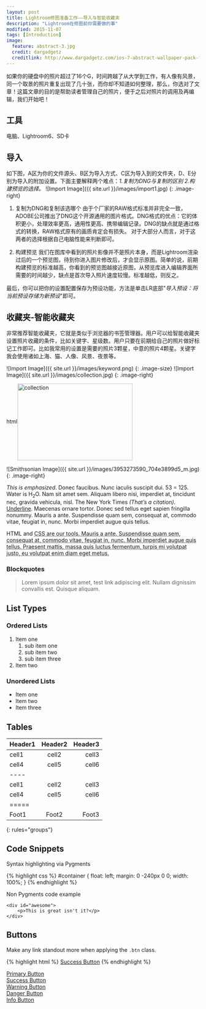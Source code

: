 ```yaml
---
layout: post
title: Lightroom修图准备工作——导入与智能收藏夹
description: "Lightroom在修图前你需要做的事"
modified: 2015-11-07
tags: [Introduction]
image:
  feature: abstract-3.jpg
  credit: dargadgetz
  creditlink: http://www.dargadgetz.com/ios-7-abstract-wallpaper-pack-for-iphone-5-and-ipod-touch-retina/
---
```


如果你的硬盘中的照片超过了16个G，时间跨越了从大学到工作，有人像有风景，同一个取景的照片重复出现了几十张，而你却不知道如何整理，那么，你选对了文章！这篇文章的目的是帮助读者管理自己的照片，便于之后对照片的调用及再编辑，我们开始吧！

## 工具
电脑、Lightroom6、SD卡


## 导入
如下图，A区为你的文件源头、B区为导入方式、C区为导入到的文件夹，D、E分别为导入的附加设置。下面主要解释两个难点：*1.复制为DNG与复制的区别 2.构建预览的选择。*
![Import Image]({{ site.url }}/images/import1.jpg)
{: .image-right}

1. 复制为DNG和复制该选哪个
由于个厂家的RAW格式标准并非完全一致，ADOBE公司推出了DNG这个开源通用的图片格式。DNG格式的优点：它的体积更小，处理效率更高，通用性更高、携带编辑记录。DNG的缺点就是通过格式的转换，RAW格式原有的画质肯定会有损失。
对于大部分人而言，对于这两者的选择根据自己电脑性能来判断即可。

2. 构建预览
我们在图库中看到的照片影像并不是照片本身，而是Lightroom渲染过后的一个预览图，待到你进入图片修改后，才会显示原图。简单的说，前期构建预览的标准越高，你看到的预览图越接近原图，从预览库进入编辑界面所需要的时间越少，缺点是首次导入照片速度较慢。标准越低，则反之。

最后，你可以把你的设置配置保存为预设功能，方法是单击LR底部"*导入预设：将当前预设存储为新预设*"即可。

## 收藏夹-智能收藏夹
非常推荐智能收藏夹，它就是类似于浏览器的书签管理器。用户可以给智能收藏夹设置照片收藏的条件，比如关键字、星级数。用户只要在前期给自己的照片做好标记工作即可。比如我常用的设置是需要的照片3颗星，中意的照片4颗星。关键字我会使用诸如上海、猫、人像、风景、夜景等。


![Import Image]({{ site.url }}/images/keyword.png)
{: .image-size}
![Import Image]({{ site.url }}/images/collection.jpg)
{: .image-right}

html<img src="./collection.jpg" width = "300" height = "200" alt="collection" align=center /> 



![Smithsonian Image]({{ site.url }}/images/3953273590_704e3899d5_m.jpg)
{: .image-right}

*This is emphasized*. Donec faucibus. Nunc iaculis suscipit dui. 53 = 125. Water is H<sub>2</sub>O. Nam sit amet sem. Aliquam libero nisi, imperdiet at, tincidunt nec, gravida vehicula, nisl. The New York Times <cite>(That’s a citation)</cite>. <u>Underline</u>. Maecenas ornare tortor. Donec sed tellus eget sapien fringilla nonummy. Mauris a ante. Suspendisse quam sem, consequat at, commodo vitae, feugiat in, nunc. Morbi imperdiet augue quis tellus.

HTML and <abbr title="cascading stylesheets">CSS<abbr> are our tools. Mauris a ante. Suspendisse quam sem, consequat at, commodo vitae, feugiat in, nunc. Morbi imperdiet augue quis tellus. Praesent mattis, massa quis luctus fermentum, turpis mi volutpat justo, eu volutpat enim diam eget metus.

### Blockquotes

> Lorem ipsum dolor sit amet, test link adipiscing elit. Nullam dignissim convallis est. Quisque aliquam.

## List Types

### Ordered Lists

1. Item one
   1. sub item one
   2. sub item two
   3. sub item three
2. Item two

### Unordered Lists

* Item one
* Item two
* Item three

## Tables

| Header1 | Header2 | Header3 |
|:--------|:-------:|--------:|
| cell1   | cell2   | cell3   |
| cell4   | cell5   | cell6   |
|----
| cell1   | cell2   | cell3   |
| cell4   | cell5   | cell6   |
|=====
| Foot1   | Foot2   | Foot3
{: rules="groups"}

## Code Snippets

Syntax highlighting via Pygments

{% highlight css %}
#container {
  float: left;
  margin: 0 -240px 0 0;
  width: 100%;
}
{% endhighlight %}

Non Pygments code example

    <div id="awesome">
        <p>This is great isn't it?</p>
    </div>

## Buttons

Make any link standout more when applying the `.btn` class.

{% highlight html %}
<a href="#" class="btn btn-success">Success Button</a>
{% endhighlight %}

<div markdown="0"><a href="#" class="btn">Primary Button</a></div>
<div markdown="0"><a href="#" class="btn btn-success">Success Button</a></div>
<div markdown="0"><a href="#" class="btn btn-warning">Warning Button</a></div>
<div markdown="0"><a href="#" class="btn btn-danger">Danger Button</a></div>
<div markdown="0"><a href="#" class="btn btn-info">Info Button</a></div>

